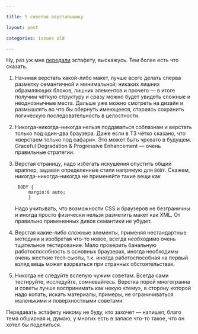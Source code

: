 ```yaml
---

title: 5 советов верстальщику

layout: post

categories: issues old

---
```


Ну, раз уж мне [передали](http://lusever.livejournal.com/21502.html) эстафету, выскажусь. Тем более есть что сказать.

1. Начиная верстать какой-либо макет, лучше всего делать сперва разметку семантичной и минимальной; никаких лишних обрамляющих блоков, лишних элементов и прочего — в итоге получим чёткую структуру и сразу можно будет увидеть сложные и неоднознычные места. Дальше уже можно смотреть на дизайн и размышлять во что бы обернуть имеющееся, стараясь сохранить логическую последовательность в целостности.

2. Никогда-никогда-никогда нельзя поддаваться соблазнам и верстать только под один-два браузера. Даже если в ТЗ чётко сказано, что «верстаем только под сафари». Это может быть чревато в будущем. Graceful Degradation & Progressive Enhancement — очень правильные стратегии.

3. Верстая страницу, надо избегать искушения опустить общий враппер, задавая определенные стили напрямую для `BODY`. Скажем, никогда-никогда-никогда не применяйте такие вещи как

        BODY {
            margin:0 auto;
            }

    Надо учитывать, что возможности CSS и браузеров не безграничны и иногда просто физически нельзя разметить макет как XML. От правильно примененных дивов семантики не убудет.

4. Верстая какие-либо сложные элементы, применяя нестандартные методики и изобретая что-то новое, всегда необходимо очень тщательное тестирование. Мало проверить банальную работоспособность в основных браузерах, иногда необходимы очень жесткие тест-сьюты, т.к. иногда работоспособная на первый взляд вещь может взорваться при странных обстоятельствах.

5. Никогда не следуйте вслепую чужим советам. Всегда сами тестируйте, исследуйте, сомневайтесь. Верстка порой многогранна и советы лучше воспринимать как некую «тему», в сторону которой надо копать, искать материалы, примеры, не ограничиваться маленькими и поверхностными советами.

Передавать эстафету никому не буду, кто захочет — напишет, благо тема обширная и, думаю, у многих есть в запасе что-то такое, что он хотел бы поделиться.
